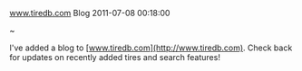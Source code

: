 www.tiredb.com Blog
2011-07-08 00:18:00

~

I've added a blog to [www.tiredb.com](http://www.tiredb.com). Check back for updates on recently added tires and search features!